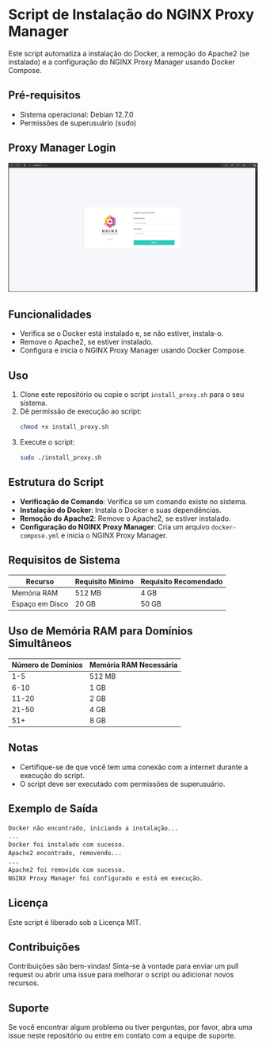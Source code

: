 # Script de Instalação do NGINX Proxy Manager

Este script automatiza a instalação do Docker, a remoção do Apache2 (se instalado) e a configuração do NGINX Proxy Manager usando Docker Compose.

## Pré-requisitos

- Sistema operacional: Debian 12.7.0
- Permissões de superusuário (sudo)

## Proxy Manager Login

![Logo do Projeto](img/proxy_login.png)

## Funcionalidades

- Verifica se o Docker está instalado e, se não estiver, instala-o.
- Remove o Apache2, se estiver instalado.
- Configura e inicia o NGINX Proxy Manager usando Docker Compose.

## Uso

1. Clone este repositório ou copie o script `install_proxy.sh` para o seu sistema.
2. Dê permissão de execução ao script:
   ```sh
   chmod +x install_proxy.sh
   ```
3. Execute o script:
   ```sh
   sudo ./install_proxy.sh
   ```

## Estrutura do Script

- **Verificação de Comando**: Verifica se um comando existe no sistema.
- **Instalação do Docker**: Instala o Docker e suas dependências.
- **Remoção do Apache2**: Remove o Apache2, se estiver instalado.
- **Configuração do NGINX Proxy Manager**: Cria um arquivo `docker-compose.yml` e inicia o NGINX Proxy Manager.

## Requisitos de Sistema

| Recurso         | Requisito Mínimo | Requisito Recomendado |
| --------------- | ---------------- | --------------------- |
| Memória RAM     | 512 MB           | 4 GB                  |
| Espaço em Disco | 20 GB            | 50 GB                 |

## Uso de Memória RAM para Domínios Simultâneos

| Número de Domínios | Memória RAM Necessária |
| ------------------ | ---------------------- |
| 1-5                | 512 MB                 |
| 6-10               | 1 GB                   |
| 11-20              | 2 GB                   |
| 21-50              | 4 GB                   |
| 51+                | 8 GB                   |

## Notas

- Certifique-se de que você tem uma conexão com a internet durante a execução do script.
- O script deve ser executado com permissões de superusuário.

## Exemplo de Saída

```sh
Docker não encontrado, iniciando a instalação...
...
Docker foi instalado com sucesso.
Apache2 encontrado, removendo...
...
Apache2 foi removido com sucesso.
NGINX Proxy Manager foi configurado e está em execução.
```

## Licença

Este script é liberado sob a Licença MIT.

## Contribuições

Contribuições são bem-vindas! Sinta-se à vontade para enviar um pull request ou abrir uma issue para melhorar o script ou adicionar novos recursos.

## Suporte

Se você encontrar algum problema ou tiver perguntas, por favor, abra uma issue neste repositório ou entre em contato com a equipe de suporte.
